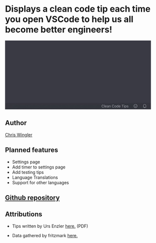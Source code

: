 # Displays a clean code tip each time you open VSCode to help us all become better engineers!

![Video of clean code tips popping up](images/tips.gif "Tip popups!")

## Author

[Chris Wingler](https://chriswingler.github.io/)

## Planned features
- Settings page
- Add timer to settings page
- Add testing tips
- Language Translations
- Support for other languages


## [Github repository](https://github.com/chriswingler/clean-code-tips)

## Attributions

- Tips written by Urs Enzler [here.](https://www.planetgeek.ch/wp-content/uploads/2014/11/Clean-Code-V2.4.pdf) (PDF)

- Data gathered by fritzmark [here.](https://github.com/fritzmark/CleanCodeCheatSheetJson)